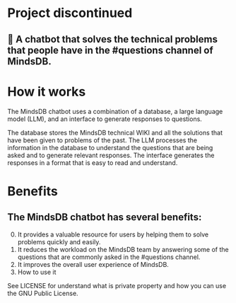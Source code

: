# Project discontinued

## 🚀 A chatbot that solves the technical problems that people have in the #questions channel of MindsDB.

# How it works

The MindsDB chatbot uses a combination of a database, a large language model (LLM), and an interface to generate responses to questions.

The database stores the MindsDB technical WIKI and all the solutions that have been given to problems of the past. The LLM processes the information in the database to understand the questions that are being asked and to generate relevant responses. The interface generates the responses in a format that is easy to read and understand.

# Benefits

## The MindsDB chatbot has several benefits:

0. It provides a valuable resource for users by helping them to solve problems quickly and easily.
1. It reduces the workload on the MindsDB team by answering some of the questions that are commonly asked in the #questions channel.
2. It improves the overall user experience of MindsDB.
3. How to use it


See LICENSE for understand what is private property and how you can use the GNU Public License.

